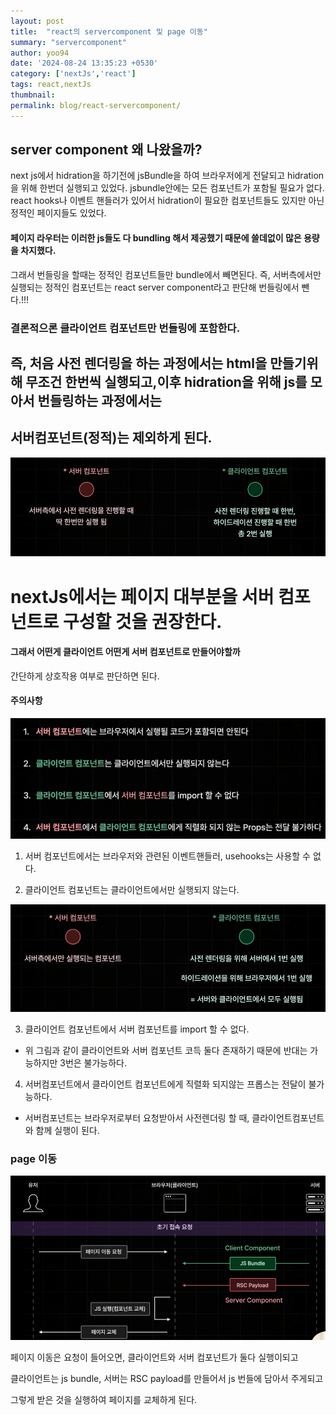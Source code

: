 ```yaml
---
layout: post
title:  "react의 servercomponent 및 page 이동"
summary: "servercomponent"
author: yoo94
date: '2024-08-24 13:35:23 +0530'
category: ['nextJs','react']
tags: react,nextJs
thumbnail: 
permalink: blog/react-servercomponent/
---
```


## server component 왜 나왔을까?

next js에서 hidration을 하기전에 jsBundle을 하여 브라우저에게 전달되고
hidration을 위해 한번더 실행되고 있었다.
 jsbundle안에는 모든 컴포넌트가 포함될 필요가 없다. react hooks나 이벤트 핸들러가 있어서 hidration이 필요한
컴포넌트들도 있지만 아닌 정적인 페이지들도 있었다.
 
#### 페이지 라우터는 이러한 js들도 다 bundling 해서 제공했기 때문에 쓸데없이 많은 용량을 차지했다.

그래서 번들링을 할때는 정적인 컴포넌트들만 bundle에서 빼면된다. 
즉, 서버측에서만 실행되는 정적인 컴포넌트는 react server component라고 판단해 번들링에서 뺀다.!!!


### 결론적으론 클라이언트 컴포넌트만 번들링에 포함한다.

## 즉, 처음 사전 렌더링을 하는 과정에서는 html을 만들기위해 무조건 한번씩 실행되고,이후 hidration을 위해 js를 모아서 번들링하는 과정에서는
## 서버컴포넌트(정적)는 제외하게 된다.

<img src="/blog/postImg/serverComponent.png" alt="serverComponent.png" style="max-width:100%;">

# nextJs에서는 페이지 대부분을 서버 컴포넌트로 구성할 것을 권장한다.

#### 그래서 어떤게 클라이언트 어떤게 서버 컴포넌트로 만들어야할까

간단하게 상호작용 여부로 판단하면 된다.

#### 주의사항

<img src="/blog/postImg/serverComponent2.png" alt="serverComponent2.png.png" style="max-width:100%;">

1. 서버 컴포넌트에서는 브라우저와 관련된 이벤트핸들러, usehooks는 사용할 수 없다.

2. 클라이언트 컴포넌트는 클라이언트에서만 실행되지 않는다.

<img src="/blog/postImg/serverComponent3.png" alt="serverComponent3.png.png" style="max-width:100%;">

3. 클라이언트 컴포넌트에서 서버 컴포넌트를 import 할 수 없다.
- 위 그림과 같이 클라이언트와 서버 컴포넌트 코득 둘다 존재하기 때문에 반대는 가능하지만 3번은 불가능하다.

4. 서버컴포넌트에서 클라이언트 컴포넌트에게 직렬화 되지않는 프롭스는 전달이 불가능하다.
- 서버컴포넌트는 브라우저로부터 요청받아서 사전렌더링 할 때, 클라이언트컴포넌트와 함께 실행이 된다.

### page 이동

<img src="/blog/postImg/serverComponent4.png" alt="serverComponent3.png.png" style="max-width:100%;">

페이지 이동은 요청이 들어오면, 클라이언트와 서버 컴포넌트가 둘다 실행이되고 

클라이언트는 js bundle, 서버는 RSC payload를 만들어서 js 번들에 담아서 주게되고

그렇게 받은 것을 실행하여 페이지를 교체하게 된다.

